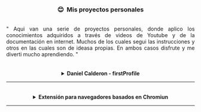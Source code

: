 <h3 align='center'> 😊 &nbsp;Mis proyectos personales</h3>
<br />
<div style="display: flex; flex-direction: row; justify-content: space-evenly; text-align:justify">
" Aqui van una serie de proyectos personales, donde aplico los conocimientos adquiridos a través de videos de Youtube y de la documentación en internet. Muchos de los cuales segui las instrucciones y otros en las cuales son de ideasa propias. En ambos casos disfrute y me diverti mucho aprendiendo. "
</div>
<br />
<br />
<details><summary align='center'><b>Daniel Calderon - firstProfile</b></summary>
<p></p>
<p style="display: flex; flex-direction: row; justify-content: space-evenly; text-align:justify">
Este fue mi primera página de perfil, es un extracto de una página que modifique, me fue muy útil para conocer css, como trabaja y saber usar las variables en css.
</p>
<br />
<div align='center'>

<a href='https://github.com/Kapelu/proyectos-personales/tree/main/Daniel%20Calderon%20-%20Profile' target="_blank"> Github </a>

</div>
</details>

---

<br />
<details><summary align='center'><b>Extensión para navegadores basados en Chromiun</b></summary>
<p></p>
<p style="display: flex; flex-direction: row; justify-content: space-evenly; text-align:justify">
En este tutorial muestro como podemos crear una extensión para navegadores basados en Chromiun. Los guiaré desde lo más básico, como es crear el archivo de manifiesto (JSON), una página emergente o tambien llamada Popup, además de añadir codigo de Javascript para que el usuario pueda interactuar con la extension, y como hacer para activar la extensión en nuestro navegador.

Al existir otros navegadores basados en Chromiun, como Brave, Opera, Microsoft Edge y el mismo Chromiun, esta extension puede funcionar exactamente igual para esos proyectos.
</p>
<br />
<div align='center'>

<a href='https://github.com/Kapelu/primera-extension-chrome' target="_blank"> Github </a>

</div>
</details>

---
